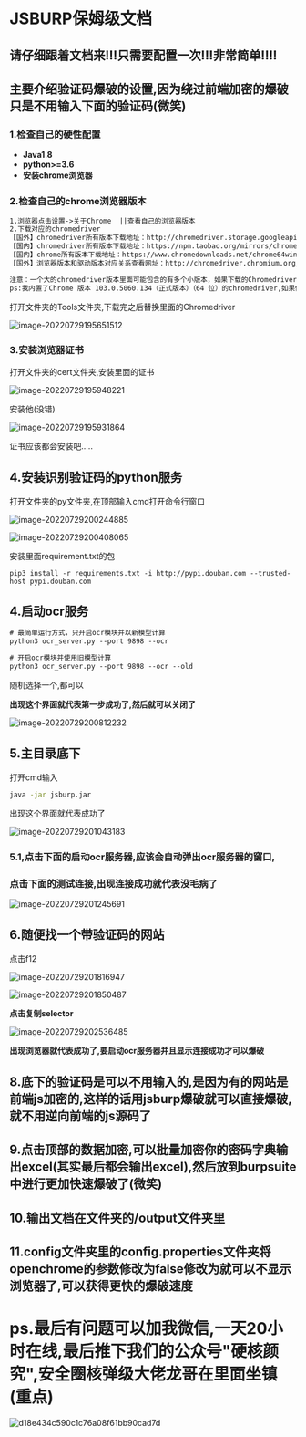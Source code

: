 # JSBURP保姆级文档

## 请仔细跟着文档来!!!只需要配置一次!!!非常简单!!!!

## 主要介绍验证码爆破的设置,因为绕过前端加密的爆破只是不用输入下面的验证码(微笑)

### 1.检查自己的硬性配置

- **Java1.8**
- **python>=3.6**
- **安装chrome浏览器**

### 2.检查自己的chrome浏览器版本

```html
1.浏览器点击设置->关于Chrome  ||查看自己的浏览器版本
2.下载对应的chromedriver
【国外】chromedriver所有版本下载地址：http://chromedriver.storage.googleapis.com/index.html
【国内】chromedriver所有版本下载地址：https://npm.taobao.org/mirrors/chromedriver
【国内】chrome所有版本下载地址：https://www.chromedownloads.net/chrome64win/
【国外】浏览器版本和驱动版本对应关系查看网址：http://chromedriver.chromium.org/downloads

注意：一个大的chromedriver版本里面可能包含的有多个小版本，如果下载的Chromedriver版本和当前使用的chrome浏览器版本不匹配则可以换其他的试试。比如：chromedriver  79版里面有v79.0.3945.16    v79.0.3945.36
ps:我内置了Chrome 版本 103.0.5060.134（正式版本）（64 位）的chromedriver,如果你是这个版本就不用下载了
```

打开文件夹的Tools文件夹,下载完之后替换里面的Chromedriver

![image-20220729195651512](https://user-images.githubusercontent.com/68812236/181764767-ba8e306d-ebd6-4fbd-bd8a-592ff33b40ae.png)

### 3.安装浏览器证书

打开文件夹的cert文件夹,安装里面的证书

![image-20220729195948221](https://user-images.githubusercontent.com/68812236/181765152-fe4170ea-7291-49a0-affd-ff282dc2ca7e.png)

安装他(没错)

![image-20220729195931864](https://user-images.githubusercontent.com/68812236/181765212-a3f0f705-dbfe-42e1-9b9e-c5188c051049.png)

证书应该都会安装吧.....

## 4.安装识别验证码的python服务

打开文件夹的py文件夹,在顶部输入cmd打开命令行窗口

![image-20220729200244885](https://user-images.githubusercontent.com/68812236/181765255-d4e43b40-1708-44b6-a71a-3bc33899e332.png)

![image-20220729200408065](https://user-images.githubusercontent.com/68812236/181765322-1775c089-76cc-482a-8517-423aee60eeed.png)

安装里面requirement.txt的包

```cmdCancel changes
pip3 install -r requirements.txt -i http://pypi.douban.com --trusted-host pypi.douban.com
```

## 4.启动ocr服务

```txt
# 最简单运行方式，只开启ocr模块并以新模型计算
python3 ocr_server.py --port 9898 --ocr

# 开启ocr模块并使用旧模型计算
python3 ocr_server.py --port 9898 --ocr --old
```

随机选择一个,都可以

**出现这个界面就代表第一步成功了,然后就可以关闭了**

![image-20220729200812232](https://user-images.githubusercontent.com/68812236/181767385-bee30ddf-25ba-4600-b5f1-f3c2e624a125.png)

## 5.主目录底下

打开cmd输入

```cmd
java -jar jsburp.jar
```

出现这个界面就代表成功了

![image-20220729201043183](https://user-images.githubusercontent.com/68812236/181765437-c039a0f1-f837-4a2d-9b92-eeec76e18443.png)

### 5.1,点击下面的启动ocr服务器,应该会自动弹出ocr服务器的窗口,

### 点击下面的测试连接,出现连接成功就代表没毛病了

![image-20220729201245691](https://user-images.githubusercontent.com/68812236/181765490-d133abae-fb0f-4207-98a6-52f8d739a5d4.png)

## 6.随便找一个带验证码的网站

点击f12

![image-20220729201816947](https://user-images.githubusercontent.com/68812236/181765552-d6282e43-9d2d-4854-aaa2-650bcca5f3c2.png)

![image-20220729201850487](https://user-images.githubusercontent.com/68812236/181765589-496f8222-af50-4f9f-856e-739e8854884d.png)

**点击复制selector**

![image-20220729202536485](https://user-images.githubusercontent.com/68812236/181765656-bc608863-e3cc-4efa-9ae5-0951ef2fbc36.png)

**出现浏览器就代表成功了,要启动ocr服务器并且显示连接成功才可以爆破**





## 8.底下的验证码是可以不用输入的,是因为有的网站是前端js加密的,这样的话用jsburp爆破就可以直接爆破,就不用逆向前端的js源码了

## 9.点击顶部的数据加密,可以批量加密你的密码字典输出excel(其实最后都会输出excel),然后放到burpsuite中进行更加快速爆破了(微笑)

## 10.输出文档在文件夹的/output文件夹里

## 11.config文件夹里的config.properties文件夹将openchrome的参数修改为false修改为就可以不显示浏览器了,可以获得更快的爆破速度

# ps.最后有问题可以加我微信,一天20小时在线,最后推下我们的公众号"硬核颜究",安全圈核弹级大佬**龙哥**在里面坐镇(重点)

![d18e434c590c1c76a08f61bb90cad7d](https://user-images.githubusercontent.com/68812236/181768361-b73fbc9f-488e-4a24-bc69-18ff37135184.jpg)
